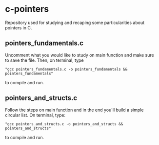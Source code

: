 # c-pointers
Repository used for studying and recaping some particularities about pointers in C.
## pointers_fundamentals.c
Uncomment what you would like to study on main function and make sure to save the file.
Then, on terminal, type

    "gcc pointers_fundamentals.c -o pointers_fundamentals && pointers_fundamentals"

to compile and run.

## pointers_and_structs.c
Follow the steps on main function and in the end you'll build a simple circular list.
On terminal, type:

    "gcc pointers_and_structs.c -o pointers_and_structs && pointers_and_structs"

to compile and run.
